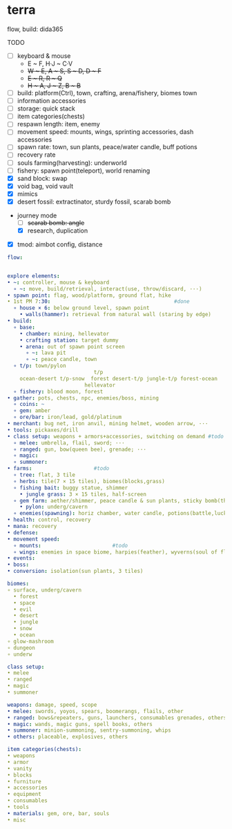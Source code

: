 # terra
flow, build: dida365

TODO  
- [ ] keyboard & mouse  
  - E ~ F, H·J ~ C·V  
  - ~~W ~ E, A ~ S, S ~ D, D ~ F~~  
  - ~~E ~ R, R ~ Q~~  
  - ~~H ~ A, J ~ Z, B ~ B~~  
- [ ] build: platform(Ctrl), town, crafting, arena/fishery, biomes town  
- [ ] information accessories  
- [ ] storage: quick stack  
- [ ] item categories(chests)  
- [ ] respawn length: item, enemy  
- [ ] movement speed: mounts, wings, sprinting accessories, dash accessories  
- [ ] spawn rate: town, sun plants, peace/water candle, buff potions  
- [ ] recovery rate  
- [ ] souls farming(harvesting): underworld  
- [ ] fishery: spawn point(teleport), world renaming  
- [x] sand block: swap  
- [x] void bag, void vault  
- [x] mimics  
- [x] desert fossil: extractinator, sturdy fossil, scarab bomb  
- journey mode  
  - [ ] ~~scarab bomb: angle~~  
  - [x] research, duplication  
- [x] tmod: aimbot config, distance  

```yml
flow:


explore elements:
• ~: controller, mouse & keyboard
  ∘ ~: move, build/retrieval, interact(use, throw/discard, ···)
• spawn point: flag, wood/platform, ground flat, hike
• 1st PM 7:30:                                        #done
  ∘ house × 6: below ground level, spawn point
    • walls(hammer): retrieval from natural wall (staring by edge)
• build:
  ∘ base:
    • chamber: mining, hellevator
    • crafting station: target dummy
    • arena: out of spawn point screen
      ∘ ~: lava pit
      ∘ ~: peace candle, town
  ∘ t/p: town/pylon
                            t/p
    ocean·desert t/p-snow  forest desert-t/p jungle-t/p forest·ocean
                         hellevator
  ∘ fishery: blood moon, forest
• gather: pots, chests, npc, enemies/boss, mining
  ∘ coins: ~
  ∘ gem: amber
  ∘ ore/bar: iron/lead, gold/platinum
• merchant: bug net, iron anvil, mining helmet, wooden arrow, ···
• tools: pickaxes/drill
• class setup: weapons + armors+accessories, switching on demand #todo
  ∘ melee: umbrella, flail, sword; ···
  ∘ ranged: gun, bow(queen bee), grenade; ···
  ∘ magic: 
  ∘ summoner: 
• farms:                    #todo
  ∘ tree: flat, 3 tile
  ∘ herbs: tile(7 × 15 tiles), biomes(blocks,grass)
  ∘ fishing bait: buggy statue, shimmer
    • jungle grass: 3 × 15 tiles, half-screen
  ∘ gem farm: aether/shimmer, peace candle & sun plants, sticky bomb(throw up)
    • pylon: underg/cavern
  ∘ enemies(spawning): horiz chamber, water candle, potions(battle,luck)
• health: control, recovery
• mana: recovery
• defense:
• movement speed:
  ∘ mounts:                       #todo
  ∘ wings: enemies in space biome, harpies(feather), wyverns(soul of flight)
• events:
• boss:
• conversion: isolation(sun plants, 3 tiles)

biomes:
∘ surface, underg/cavern
  • forest
  • space
  • evil
  • desert
  • jungle
  • snow
  • ocean
∘ glow-mashroom
∘ dungeon
∘ underw

class setup:
• melee
• ranged
• magic
• summoner

weapons: damage, speed, scope
• melee: swords, yoyos, spears, boomerangs, flails, other
• ranged: bows&repeaters, guns, launchers, consumables grenades, others
• magic: wands, magic guns, spell books, others
• summoner: minion-summoning, sentry-summoning, whips
• others: placeable, explosives, others

item categories(chests):
• weapons
• armor
• vanity
• blocks
• furniture
• accessories
• equipment
• consumables
• tools
• materials: gem, ore, bar, souls
• misc

```
